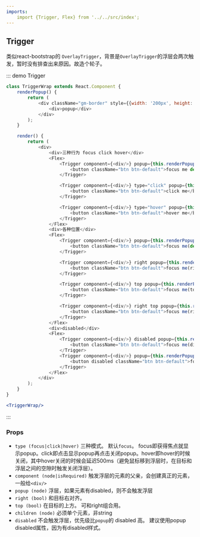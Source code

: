 ```yaml
---
imports:
    import {Trigger, Flex} from '../../src/index';
---
```

## Trigger
类似react-bootstrap的 `OverlayTrigger`，背景是`OverlayTrigger`的浮层会两次触发，暂时没有排查出来原因。故造个轮子。

::: demo Trigger
```js
class TriggerWrap extends React.Component {
    renderPopup() {
        return (
            <div className="gm-border" style={{width: '200px', height: '200px', background: 'red'}}>
                <div>popup</div>
            </div>
        );
    }

    render() {
        return (
            <div>
                <div>三种行为 focus click hover</div>
                <Flex>
                    <Trigger component={<div/>} popup={this.renderPopup()}>
                        <button className="btn btn-default">focus me default</button>
                    </Trigger>

                    <Trigger component={<div/>} type="click" popup={this.renderPopup()}>
                        <button className="btn btn-default">click me</button>
                    </Trigger>

                    <Trigger component={<div/>} type="hover" popup={this.renderPopup()}>
                        <button className="btn btn-default">hover me</button>
                    </Trigger>
                </Flex>
                <div>各种位置</div>
                <Flex>
                    <Trigger component={<div/>} popup={this.renderPopup()}>
                        <button className="btn btn-default">focus me(default)</button>
                    </Trigger>

                    <Trigger component={<div/>} right popup={this.renderPopup()}>
                        <button className="btn btn-default">focus me(right)</button>
                    </Trigger>

                    <Trigger component={<div/>} top popup={this.renderPopup()}>
                        <button className="btn btn-default">focus me(top)</button>
                    </Trigger>

                    <Trigger component={<div/>} right top popup={this.renderPopup()}>
                        <button className="btn btn-default">focus me(right top)</button>
                    </Trigger>
                </Flex>
                <div>disabled</div>
                <Flex>
                    <Trigger component={<div/>} disabled popup={this.renderPopup()}>
                        <button className="btn btn-default">focus me(disabled)</button>
                    </Trigger>
                    <Trigger component={<div/>} popup={this.renderPopup()}>
                        <button disabled className="btn btn-default">focus me(inner disabled)</button>
                    </Trigger>
                </Flex>
            </div>
        );
    }
}
```
```jsx
<TriggerWrap/>
```
:::

### Props
- `type (focus|click|hover)` 三种模式。 默认`focus`。 focus即获得焦点就显示popup。click即点击显示popup再点击关闭popup。hover即hover的时候关闭，其中hover关闭的时候会延迟500ms（避免鼠标移到浮层时，在目标和浮层之间的空隙时触发关闭浮层）。
- `component (node|isRequired)` 触发浮层的元素的父亲，会创建真正的元素，一般给`<div/>`
- `popup (node)` 浮层，如果元素有disabled，则不会触发浮层
- `right (bool)` 和目标右对齐。
- `top (bool)` 在目标的上方。 可和right组合用。
- `children (node)` 必须单个元素，非string
- `disabled` 不会触发浮层，优先级比`popup`的 disabled 高。 建议使用popup disabled属性，因为有disabled样式。